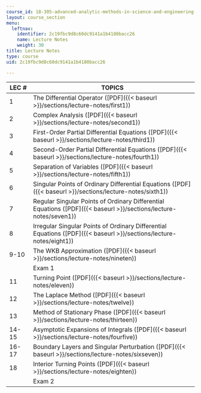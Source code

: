 ```yaml
---
course_id: 18-305-advanced-analytic-methods-in-science-and-engineering-fall-2004
layout: course_section
menu:
  leftnav:
    identifier: 2c19fbc9d8c60dc9141a1b4180bacc26
    name: Lecture Notes
    weight: 30
title: Lecture Notes
type: course
uid: 2c19fbc9d8c60dc9141a1b4180bacc26

---
```


| LEC # | TOPICS |
| --- | --- |
| 1 | The Differential Operator ([PDF]({{< baseurl >}}/sections/lecture-notes/first1)) |
| 2 | Complex Analysis ([PDF]({{< baseurl >}}/sections/lecture-notes/second1)) |
| 3 | First-Order Partial Differential Equations ([PDF]({{< baseurl >}}/sections/lecture-notes/third1)) |
| 4 | Second-Order Partial Differential Equations ([PDF]({{< baseurl >}}/sections/lecture-notes/fourth1)) |
| 5 | Separation of Variables ([PDF]({{< baseurl >}}/sections/lecture-notes/fifth1)) |
| 6 | Singular Points of Ordinary Differential Equations ([PDF]({{< baseurl >}}/sections/lecture-notes/sixth1)) |
| 7 | Regular Singular Points of Ordinary Differential Equations ([PDF]({{< baseurl >}}/sections/lecture-notes/seven1)) |
| 8 | Irregular Singular Points of Ordinary Differential Equations ([PDF]({{< baseurl >}}/sections/lecture-notes/eight1)) |
| 9-10 | The WKB Approximation ([PDF]({{< baseurl >}}/sections/lecture-notes/nineten)) |
| &nbsp; | Exam 1 |
| 11 | Turning Point ([PDF]({{< baseurl >}}/sections/lecture-notes/eleven)) |
| 12 | The Laplace Method ([PDF]({{< baseurl >}}/sections/lecture-notes/twelve)) |
| 13 | Method of Stationary Phase ([PDF]({{< baseurl >}}/sections/lecture-notes/thirteen)) |
| 14-15 | Asymptotic Expansions of Integrals ([PDF]({{< baseurl >}}/sections/lecture-notes/fourfive)) |
| 16-17 | Boundary Layers and Singular Perturbation ([PDF]({{< baseurl >}}/sections/lecture-notes/sixseven)) |
| 18 | Interior Turning Points ([PDF]({{< baseurl >}}/sections/lecture-notes/eighten)) |
| &nbsp; | Exam 2